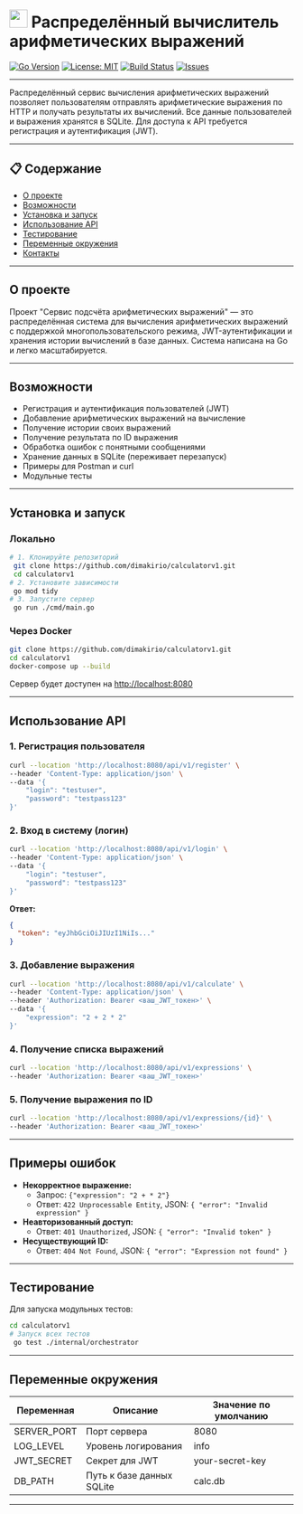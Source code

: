 # <img src="https://img.icons8.com/ios-filled/50/000000/calculator.png" width="32"/> Распределённый вычислитель арифметических выражений

[![Go Version](https://img.shields.io/badge/Go-1.21%2B-blue)](https://golang.org/doc/go1.21)
[![License: MIT](https://img.shields.io/badge/License-MIT-green.svg)](LICENSE)
[![Build Status](https://img.shields.io/badge/build-passing-brightgreen)](#)
[![Issues](https://img.shields.io/github/issues/Egor213312/Sprint3)](https://github.com/Egor213312/Sprint3/issues)

---

Распределённый сервис вычисления арифметических выражений позволяет пользователям отправлять арифметические выражения по HTTP и получать результаты их вычислений. Все данные пользователей и выражения хранятся в SQLite. Для доступа к API требуется регистрация и аутентификация (JWT).

---

## 📋 Содержание
- [О проекте](#о-проекте)
- [Возможности](#возможности)
- [Установка и запуск](#установка-и-запуск)
- [Использование API](#использование-api)
- [Тестирование](#тестирование)
- [Переменные окружения](#переменные-окружения)
- [Контакты](#контакты)

---

## О проекте

Проект "Сервис подсчёта арифметических выражений" — это распределённая система для вычисления арифметических выражений с поддержкой многопользовательского режима, JWT-аутентификации и хранения истории вычислений в базе данных. Система написана на Go и легко масштабируется.

---

## Возможности
- Регистрация и аутентификация пользователей (JWT)
- Добавление арифметических выражений на вычисление
- Получение истории своих выражений
- Получение результата по ID выражения
- Обработка ошибок с понятными сообщениями
- Хранение данных в SQLite (переживает перезапуск)
- Примеры для Postman и curl
- Модульные тесты

---

## Установка и запуск

### Локально
```bash
# 1. Клонируйте репозиторий
 git clone https://github.com/dimakirio/calculatorv1.git
 cd calculatorv1
# 2. Установите зависимости
 go mod tidy
# 3. Запустите сервер
 go run ./cmd/main.go
```

### Через Docker
```bash
git clone https://github.com/dimakirio/calculatorv1.git
cd calculatorv1
docker-compose up --build
```

Сервер будет доступен на [http://localhost:8080](http://localhost:8080)

---

## Использование API

### 1. Регистрация пользователя
```bash
curl --location 'http://localhost:8080/api/v1/register' \
--header 'Content-Type: application/json' \
--data '{
    "login": "testuser",
    "password": "testpass123"
}'
```

### 2. Вход в систему (логин)
```bash
curl --location 'http://localhost:8080/api/v1/login' \
--header 'Content-Type: application/json' \
--data '{
    "login": "testuser",
    "password": "testpass123"
}'
```
**Ответ:**
```json
{
  "token": "eyJhbGciOiJIUzI1NiIs..."
}
```

### 3. Добавление выражения
```bash
curl --location 'http://localhost:8080/api/v1/calculate' \
--header 'Content-Type: application/json' \
--header 'Authorization: Bearer <ваш_JWT_токен>' \
--data '{
    "expression": "2 + 2 * 2"
}'
```

### 4. Получение списка выражений
```bash
curl --location 'http://localhost:8080/api/v1/expressions' \
--header 'Authorization: Bearer <ваш_JWT_токен>'
```

### 5. Получение выражения по ID
```bash
curl --location 'http://localhost:8080/api/v1/expressions/{id}' \
--header 'Authorization: Bearer <ваш_JWT_токен>'
```

---

## Примеры ошибок

- **Некорректное выражение:**
  - Запрос: `{"expression": "2 + * 2"}`
  - Ответ: `422 Unprocessable Entity`, JSON: `{ "error": "Invalid expression" }`
- **Неавторизованный доступ:**
  - Ответ: `401 Unauthorized`, JSON: `{ "error": "Invalid token" }`
- **Несуществующий ID:**
  - Ответ: `404 Not Found`, JSON: `{ "error": "Expression not found" }`

---

## Тестирование

Для запуска модульных тестов:
```bash
cd calculatorv1
# Запуск всех тестов
 go test ./internal/orchestrator
```

---

## Переменные окружения

| Переменная      | Описание                        | Значение по умолчанию |
|-----------------|----------------------------------|-----------------------|
| SERVER_PORT     | Порт сервера                     | 8080                  |
| LOG_LEVEL       | Уровень логирования             | info                  |
| JWT_SECRET      | Секрет для JWT                  | your-secret-key       |
| DB_PATH         | Путь к базе данных SQLite       | calc.db               |

---
